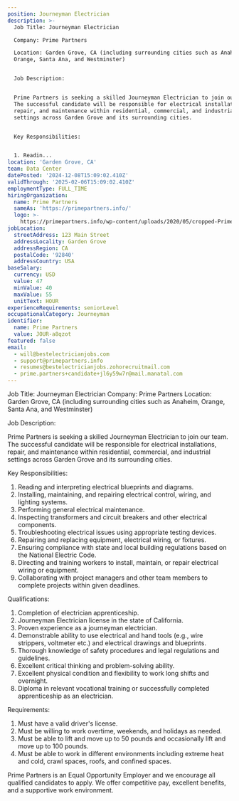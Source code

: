 ```yaml
---
position: Journeyman Electrician
description: >-
  Job Title: Journeyman Electrician

  Company: Prime Partners

  Location: Garden Grove, CA (including surrounding cities such as Anaheim,
  Orange, Santa Ana, and Westminster)


  Job Description:


  Prime Partners is seeking a skilled Journeyman Electrician to join our team.
  The successful candidate will be responsible for electrical installations,
  repair, and maintenance within residential, commercial, and industrial
  settings across Garden Grove and its surrounding cities.


  Key Responsibilities:


  1. Readin...
location: 'Garden Grove, CA'
team: Data Center
datePosted: '2024-12-08T15:09:02.410Z'
validThrough: '2025-02-06T15:09:02.410Z'
employmentType: FULL_TIME
hiringOrganization:
  name: Prime Partners
  sameAs: 'https://primepartners.info/'
  logo: >-
    https://primepartners.info/wp-content/uploads/2020/05/cropped-Prime-Partners-Logo-NO-BG-1-1.png
jobLocation:
  streetAddress: 123 Main Street
  addressLocality: Garden Grove
  addressRegion: CA
  postalCode: '92840'
  addressCountry: USA
baseSalary:
  currency: USD
  value: 47
  minValue: 40
  maxValue: 55
  unitText: HOUR
experienceRequirements: seniorLevel
occupationalCategory: Journeyman
identifier:
  name: Prime Partners
  value: JOUR-a8qzot
featured: false
email:
  - will@bestelectricianjobs.com
  - support@primepartners.info
  - resumes@bestelectricianjobs.zohorecruitmail.com
  - prime.partners+candidate+jl6y59w7r@mail.manatal.com
---
```




Job Title: Journeyman Electrician
Company: Prime Partners
Location: Garden Grove, CA (including surrounding cities such as Anaheim, Orange, Santa Ana, and Westminster)

Job Description:

Prime Partners is seeking a skilled Journeyman Electrician to join our team. The successful candidate will be responsible for electrical installations, repair, and maintenance within residential, commercial, and industrial settings across Garden Grove and its surrounding cities.

Key Responsibilities:

1. Reading and interpreting electrical blueprints and diagrams.
2. Installing, maintaining, and repairing electrical control, wiring, and lighting systems.
3. Performing general electrical maintenance.
4. Inspecting transformers and circuit breakers and other electrical components.
5. Troubleshooting electrical issues using appropriate testing devices.
6. Repairing and replacing equipment, electrical wiring, or fixtures.
7. Ensuring compliance with state and local building regulations based on the National Electric Code.
8. Directing and training workers to install, maintain, or repair electrical wiring or equipment.
9. Collaborating with project managers and other team members to complete projects within given deadlines.

Qualifications:

1. Completion of electrician apprenticeship.
2. Journeyman Electrician license in the state of California.
3. Proven experience as a journeyman electrician.
4. Demonstrable ability to use electrical and hand tools (e.g., wire strippers, voltmeter etc.) and electrical drawings and blueprints.
5. Thorough knowledge of safety procedures and legal regulations and guidelines.
6. Excellent critical thinking and problem-solving ability.
7. Excellent physical condition and flexibility to work long shifts and overnight.
8. Diploma in relevant vocational training or successfully completed apprenticeship as an electrician.

Requirements:

1. Must have a valid driver's license.
2. Must be willing to work overtime, weekends, and holidays as needed.
3. Must be able to lift and move up to 50 pounds and occasionally lift and move up to 100 pounds.
4. Must be able to work in different environments including extreme heat and cold, crawl spaces, roofs, and confined spaces.

Prime Partners is an Equal Opportunity Employer and we encourage all qualified candidates to apply. We offer competitive pay, excellent benefits, and a supportive work environment.
